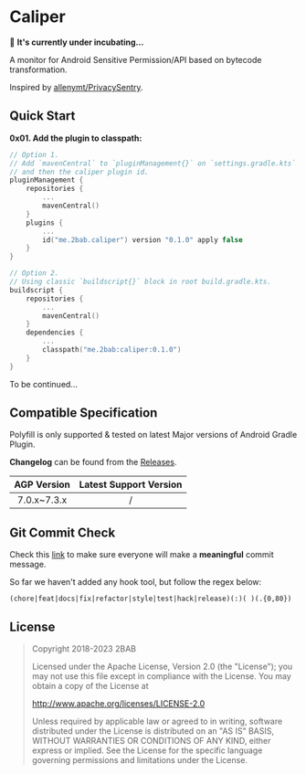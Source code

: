 # Caliper

🚧 **It's currently under incubating...**

A monitor for Android Sensitive Permission/API based on bytecode transformation.

Inspired by [allenymt/PrivacySentry](https://github.com/allenymt/PrivacySentry).

## Quick Start

**0x01. Add the plugin to classpath:**

``` kotlin
// Option 1.
// Add `mavenCentral` to `pluginManagement{}` on `settings.gradle.kts` (or the root `build.gradle.kts`),
// and then the caliper plugin id.
pluginManagement {
	repositories {
        ...
        mavenCentral()
    }
    plugins {
    	...
    	id("me.2bab.caliper") version "0.1.0" apply false
    }
}

// Option 2.
// Using classic `buildscript{}` block in root build.gradle.kts.
buildscript {
    repositories {
        ...
        mavenCentral()
    }
    dependencies {
        ...
        classpath("me.2bab:caliper:0.1.0")
    }
}
```

To be continued...

## Compatible Specification

Polyfill is only supported & tested on latest Major versions of Android Gradle Plugin.

**Changelog** can be found from the [Releases](https://github.com/2BAB/Caliper/releases).
    
|  AGP Version  | Latest Support Version |
|:-------------:|:----------------------:|
|  7.0.x~7.3.x  |           /            |


## Git Commit Check

Check this [link](https://medium.com/walmartlabs/check-out-these-5-git-tips-before-your-next-commit-c1c7a5ae34d1) to
make sure everyone will make a **meaningful** commit message.

So far we haven't added any hook tool, but follow the regex below:

```
(chore|feat|docs|fix|refactor|style|test|hack|release)(:)( )(.{0,80})
```

## License

>
> Copyright 2018-2023 2BAB
>
> Licensed under the Apache License, Version 2.0 (the "License"); you may not use this file except in compliance with the License. You may obtain a copy of the License at
>
>   http://www.apache.org/licenses/LICENSE-2.0
>
> Unless required by applicable law or agreed to in writing, software distributed under the License is distributed on an "AS IS" BASIS, WITHOUT WARRANTIES OR CONDITIONS OF ANY KIND, either express or implied. See the License for the specific language governing permissions and limitations under the License.
